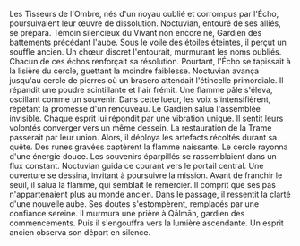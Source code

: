 Les Tisseurs de l'Ombre, nés d'un noyau oublié et corrompus par l'Écho, poursuivaient leur œuvre de dissolution. Noctuvian, entouré de ses alliés, se prépara.
Témoin silencieux du Vivant non encore né,
Gardien des battements précédant l'aube.
Sous le voile des étoiles éteintes, il perçut un souffle ancien.
Un chœur discret l'entourait, murmurant les noms oubliés.
Chacun de ces échos renforçait sa résolution.
Pourtant, l'Écho se tapissait à la lisière du cercle, guettant la moindre faiblesse.
Noctuvian avança jusqu'au cercle de pierres où un brasero attendait l'étincelle primordiale.
Il répandit une poudre scintillante et l'air frémit.
Une flamme pâle s'éleva, oscillant comme un souvenir.
Dans cette lueur, les voix s'intensifièrent, répétant la promesse d'un renouveau.
Le Gardien salua l'assemblée invisible.
Chaque esprit lui répondit par une vibration unique.
Il sentit leurs volontés converger vers un même dessein.
La restauration de la Trame passerait par leur union.
Alors, il déploya les artefacts récoltés durant sa quête.
Des runes gravées captèrent la flamme naissante.
Le cercle rayonna d'une énergie douce.
Les souvenirs éparpillés se rassemblaient dans un flux constant.
Noctuvian guida ce courant vers le portail central.
Une ouverture se dessina, invitant à poursuivre la mission.
Avant de franchir le seuil, il salua la flamme, qui semblait le remercier.
Il comprit que ses pas n'appartenaient plus au monde ancien.
Dans le passage, il ressentit la clarté d'une nouvelle aube.
Ses doutes s'estompèrent, remplacés par une confiance sereine.
Il murmura une prière à Qālmān, gardien des commencements.
Puis il s'engouffra vers la lumière ascendante.
Un esprit ancien observa son départ en silence.
